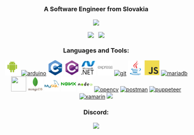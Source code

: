 <h3 align="center">A Software Engineer from Slovakia</h3>
<p align="center"><img align="center" src="https://komarev.com/ghpvc/?username=4-n-d-o&label=Profile%20views&color=0e75b6&style=flat"/></p>
<p align="center"><img align="center" src="https://github-readme-stats.vercel.app/api/top-langs/?username=4-n-d-o&size_weight=0.5&count_weight=0.5&theme=tokyonight"/>&nbsp;&nbsp; <img align="center" src="https://github-readme-stats.vercel.app/api?username=4-n-d-o&show_icons=true&theme=tokyonight"/></p>

<h3 align="center">Languages and Tools:</h3>
  <p align="center"><a align="center" href="https://developer.android.com"><img width="40" height="40" src="https://raw.githubusercontent.com/devicons/devicon/master/icons/android/android-original-wordmark.svg" alt="android"/></a>
  <a align="center" href="https://www.arduino.cc/"><img width="40" height="40" src="https://cdn.worldvectorlogo.com/logos/arduino-1.svg" alt="arduino"/></a>
  <a align="center" href="https://www.w3schools.com/cpp/"><img width="40" height="40" src="https://raw.githubusercontent.com/devicons/devicon/master/icons/cplusplus/cplusplus-original.svg" alt="cplusplus"/></a>
  <a align="center" href="https://www.w3schools.com/cs/"><img width="40" height="40" src="https://raw.githubusercontent.com/devicons/devicon/master/icons/csharp/csharp-original.svg" alt="csharp"/></a>
  <a align="center" href="https://dotnet.microsoft.com/"><img width="40" height="40" src="https://raw.githubusercontent.com/devicons/devicon/master/icons/dot-net/dot-net-original-wordmark.svg" alt="dotnet"/></a>
  <a align="center" href="https://expressjs.com"><img width="40" height="40" src="https://raw.githubusercontent.com/devicons/devicon/master/icons/express/express-original-wordmark.svg" alt="express"/></a>
  <a align="center" href="https://git-scm.com/"><img width="40" height="40" src="https://www.vectorlogo.zone/logos/git-scm/git-scm-icon.svg" alt="git"/></a>
  <a align="center" href="https://www.java.com"><img width="40" height="40" src="https://raw.githubusercontent.com/devicons/devicon/master/icons/java/java-original.svg" alt="java"/></a>
  <a align="center" href="https://developer.mozilla.org/en-US/docs/Web/JavaScript"><img width="40" height="40" src="https://raw.githubusercontent.com/devicons/devicon/master/icons/javascript/javascript-original.svg" alt="javascript"/></a>
  <a align="center" href="https://mariadb.org/"><img width="40" height="40" src="https://www.vectorlogo.zone/logos/mariadb/mariadb-icon.svg" alt="mariadb"/></a>
    <a align="center" href="https://redis.io/"><img width="40" height="40" src="https://static-00.iconduck.com/assets.00/redis-original-wordmark-icon-2045x2048-nz2tg5u6.png"></a>
  <a align="center" href="https://www.mongodb.com/"><img width="40" height="40" src="https://raw.githubusercontent.com/devicons/devicon/master/icons/mongodb/mongodb-original-wordmark.svg" alt="mongodb"/></a>
  <a align="center" href="https://www.mysql.com/"><img width="40" height="40" src="https://raw.githubusercontent.com/devicons/devicon/master/icons/mysql/mysql-original-wordmark.svg" alt="mysql"/></a>
  <a align="center" href="https://www.nginx.com"><img width="40" height="40" src="https://raw.githubusercontent.com/devicons/devicon/master/icons/nginx/nginx-original.svg" alt="nginx"/></a>
  <a align="center" href="https://nodejs.org"><img width="40" height="40" src="https://raw.githubusercontent.com/devicons/devicon/master/icons/nodejs/nodejs-original-wordmark.svg" alt="nodejs"/></a>
  <a align="center" href="https://opencv.org/"><img width="40" height="40" src="https://www.vectorlogo.zone/logos/opencv/opencv-icon.svg" alt="opencv"/></a>
  <a align="center" href="https://postman.com"><img width="40" height="40" src="https://www.vectorlogo.zone/logos/getpostman/getpostman-icon.svg" alt="postman"/></a>
  <a align="center" href="https://github.com/puppeteer/puppeteer"><img width="40" height="40" width="40" height="40" src="https://www.vectorlogo.zone/logos/pptrdev/pptrdev-official.svg" alt="puppeteer"/></a>
  <a align="center" href="https://dotnet.microsoft.com/apps/xamarin"><img width="40" height="40" src="https://raw.githubusercontent.com/detain/svg-logos/780f25886640cef088af994181646db2f6b1a3f8/svg/xamarin.svg" alt="xamarin"/></a>
  <a align="center" href="https://microsoft.com"><img width:"40" height="40" src="https://cdn.discordapp.com/attachments/1126090105975746622/1144633264531837109/Product-Icon.svg"/></a>
  </p>

<p align="center">
<a href="https://discord.com/users/186309845509472266" target="blank"></a>
</p>

<h3 align="center">Discord: </h3>
<p align="center"><img href="https://discord.com/users/186309845509472266" align="center" src="https://lanyard.cnrad.dev/api/186309845509472266"/></p>
